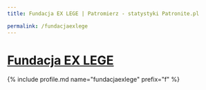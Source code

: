 ```yaml
---
title: Fundacja EX LEGE | Patromierz - statystyki Patronite.pl

permalink: /fundacjaexlege
---
```


# [Fundacja EX LEGE](https://patronite.pl/fundacjaexlege)

{% include profile.md name="fundacjaexlege" prefix="f" %}
